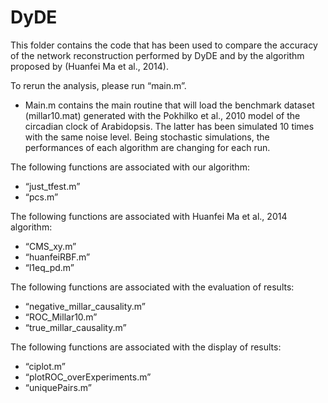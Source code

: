 # DyDE

This folder contains the code that has been used to compare the accuracy of the network reconstruction performed by DyDE and by the algorithm proposed by (Huanfei Ma et al., 2014).

To rerun the analysis, please run “main.m”.

- Main.m contains the main routine that will load the benchmark dataset (millar10.mat) generated with the Pokhilko et al., 2010 model of the circadian clock of Arabidopsis. The latter has been simulated 10 times with the same noise level. Being stochastic simulations, the performances of each algorithm are changing for each run.

The following functions are associated with our algorithm:
- “just_tfest.m”
- “pcs.m”

The following functions are associated with Huanfei Ma et al., 2014 algorithm:
- “CMS_xy.m”
- “huanfeiRBF.m”
- “l1eq_pd.m”

The following functions are associated with the evaluation of results:
- “negative_millar_causality.m”
- “ROC_Millar10.m”
- “true_millar_causality.m”

The following functions are associated with the display of results:
- “ciplot.m”
- “plotROC_overExperiments.m”
- “uniquePairs.m”
